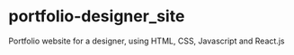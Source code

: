 # portfolio-designer_site
Portfolio website for a designer, using HTML, CSS, Javascript and React.js 
